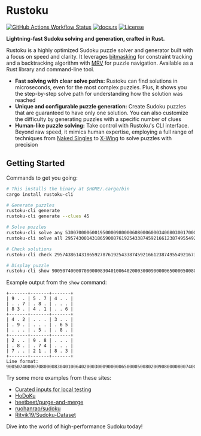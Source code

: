 # Rustoku

[![GitHub Actions Workflow Status](https://img.shields.io/github/actions/workflow/status/huangsam/rustoku/ci.yml)](https://github.com/huangsam/rustoku/actions)
[![docs.rs](https://img.shields.io/docsrs/rustoku-lib)](https://docs.rs/crate/rustoku-lib/latest)
[![License](https://img.shields.io/github/license/huangsam/rustoku)](https://github.com/huangsam/rustoku/blob/main/LICENSE)

**Lightning-fast Sudoku solving and generation, crafted in Rust.**

Rustoku is a highly optimized Sudoku puzzle solver and generator built with a focus on speed and clarity.
It leverages [bitmasking] for constraint tracking and a backtracking algorithm with [MRV] for
puzzle navigation. Available as a Rust library and command-line tool.

- **Fast solving with clear solve paths:** Rustoku can find solutions in microseconds, even
for the most complex puzzles. Plus, it shows you the step-by-step solve path for understanding
how the solution was reached
- **Unique and configurable puzzle generation:** Create Sudoku puzzles that are guaranteed to
have only one solution. You can also customize the difficulty by generating puzzles with a
specific number of clues
- **Human-like puzzle solving:** Take control with Rustoku's CLI interface. Beyond raw speed, it
mimics human expertise, employing a full range of techniques from [Naked Singles] to [X-Wing]
to solve puzzles with precision

## Getting Started

Commands to get you going:

```bash
# This installs the binary at $HOME/.cargo/bin
cargo install rustoku-cli

# Generate puzzles
rustoku-cli generate
rustoku-cli generate --clues 45

# Solve puzzles
rustoku-cli solve any 530070000600195000098000060800060003400803001700020006060000280000419005000080079
rustoku-cli solve all 295743001431865900876192543387459216612387495549216738763500000000000000000000000

# Check solutions
rustoku-cli check 295743861431865927876192543387459216612387495549216738763524189154938672928671354

# Display puzzle
rustoku-cli show 900507400007080000830401006402000300090000065000050080200908000080074000700210803
```

Example output from the `show` command:

```
+-------+-------+-------+
| 9 . . | 5 . 7 | 4 . . |
| . . 7 | . 8 . | . . . |
| 8 3 . | 4 . 1 | . . 6 |
+-------+-------+-------+
| 4 . 2 | . . . | 3 . . |
| . 9 . | . . . | . 6 5 |
| . . . | . 5 . | . 8 . |
+-------+-------+-------+
| 2 . . | 9 . 8 | . . . |
| . 8 . | . 7 4 | . . . |
| 7 . . | 2 1 . | 8 . 3 |
+-------+-------+-------+
Line format: 900507400007080000830401006402000300090000065000050080200908000080074000700210803
```

Try some more examples from these sites:

- [Curated inputs for local testing](./.data)
- [HoDoKu](https://hodoku.sourceforge.net/en/index.php)
- [heetbeet/purge-and-merge](https://github.com/heetbeet/purge-and-merge)
- [ruohanrao/sudoku](https://www.kaggle.com/datasets/rohanrao/sudoku)
- [Ritvik19/Sudoku-Dataset](https://huggingface.co/datasets/Ritvik19/Sudoku-Dataset)

Dive into the world of high-performance Sudoku today!

[bitmasking]: https://www.geeksforgeeks.org/what-is-bitmasking/
[MRV]: https://www.alooba.com/skills/concepts/data-science-6/minimum-remaining-values/
[Naked Singles]: https://hodoku.sourceforge.net/en/tech_singles.php#n1
[X-Wing]: https://hodoku.sourceforge.net/en/tech_fishb.php#bf2
